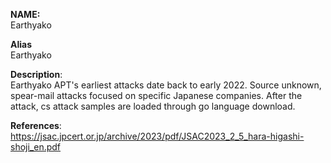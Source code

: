 **NAME:**  
Earthyako


**Alias**  
Earthyako


**Description**:   
Earthyako APT's earliest attacks date back to early 2022. Source unknown, spear-mail attacks focused on specific Japanese companies. After the attack, cs attack samples are loaded through go language download.


**References**:  
https://jsac.jpcert.or.jp/archive/2023/pdf/JSAC2023_2_5_hara-higashi-shoji_en.pdf